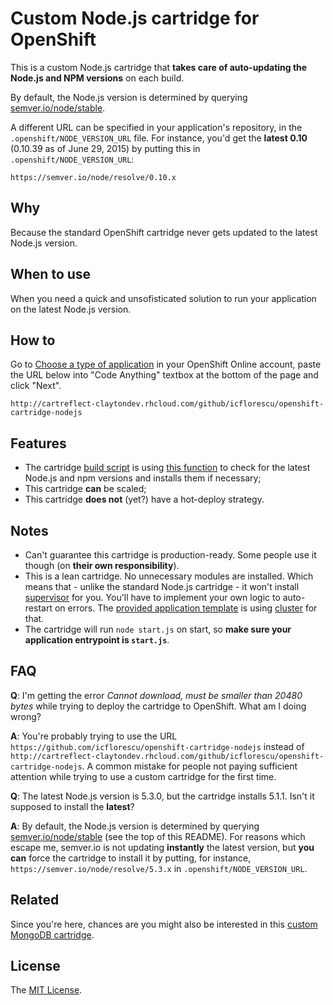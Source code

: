 # Custom Node.js cartridge for OpenShift

This is a custom Node.js cartridge that **takes care of auto-updating the Node.js and NPM versions** on each build.

By default, the Node.js version is determined by querying [semver.io/node/stable](https://semver.io/node/stable).

A different URL can be specified in your application's repository, in the `.openshift/NODE_VERSION_URL` file. For instance, you'd get the **latest 0.10** (0.10.39 as of June 29, 2015) by putting this in `.openshift/NODE_VERSION_URL`:

    https://semver.io/node/resolve/0.10.x

## Why

Because the standard OpenShift cartridge never gets updated to the latest Node.js version.

## When to use

When you need a quick and unsofisticated solution to run your application on the latest Node.js version.

## How to

Go to [Choose a type of application](https://openshift.redhat.com/app/console/application_types) in your OpenShift Online account, paste the URL below into "Code Anything" textbox at the bottom of the page and click "Next".

    http://cartreflect-claytondev.rhcloud.com/github/icflorescu/openshift-cartridge-nodejs

## Features

- The cartridge [build script](https://github.com/icflorescu/openshift-cartridge-nodejs/blob/master/bin/control#L11) is using [this function](https://github.com/icflorescu/openshift-cartridge-nodejs/blob/master/lib/util#L3) to check for the latest Node.js and npm versions and installs them if necessary;
- This cartridge **can** be scaled;
- This cartridge **does not** (yet?) have a hot-deploy strategy.

## Notes

- Can't guarantee this cartridge is production-ready. Some people use it though (on **their own responsibility**).
- This is a lean cartridge. No unnecessary modules are installed. Which means that - unlike the standard Node.js cartridge - it won't install [supervisor](https://github.com/isaacs/node-supervisor) for you. You'll have to implement your own logic to auto-restart on errors. The [provided application template](https://github.com/icflorescu/openshift-cartridge-nodejs/blob/master/usr/template/start.js) is using [cluster](http://nodejs.org/api/cluster.html) for that.
- The cartridge will run `node start.js` on start, so **make sure your application entrypoint is `start.js`**.

## FAQ

**Q**: I'm getting the error *Cannot download, must be smaller than 20480 bytes* while trying to deploy the cartridge to OpenShift. What am I doing wrong?

**A**: You're probably trying to use the URL `https://github.com/icflorescu/openshift-cartridge-nodejs` instead of
`http://cartreflect-claytondev.rhcloud.com/github/icflorescu/openshift-cartridge-nodejs`. A common mistake for people not paying sufficient attention while trying to use a custom cartridge for the first time.

**Q**: The latest Node.js version is 5.3.0, but the cartridge installs 5.1.1. Isn't it supposed to install the **latest**?

**A**: By default, the Node.js version is determined by querying [semver.io/node/stable](https://semver.io/node/stable) (see the top of this README). For reasons which escape me, semver.io is not updating **instantly** the latest version, but **you can** force the cartridge to install it by putting, for instance, `https://semver.io/node/resolve/5.3.x` in `.openshift/NODE_VERSION_URL`.

## Related

Since you're here, chances are you might also be interested in this [custom MongoDB cartridge](https://github.com/icflorescu/openshift-cartridge-mongodb).

## License

The [MIT License](http://github.com/icflorescu/openshift-cartridge-nodejs/LICENSE).
